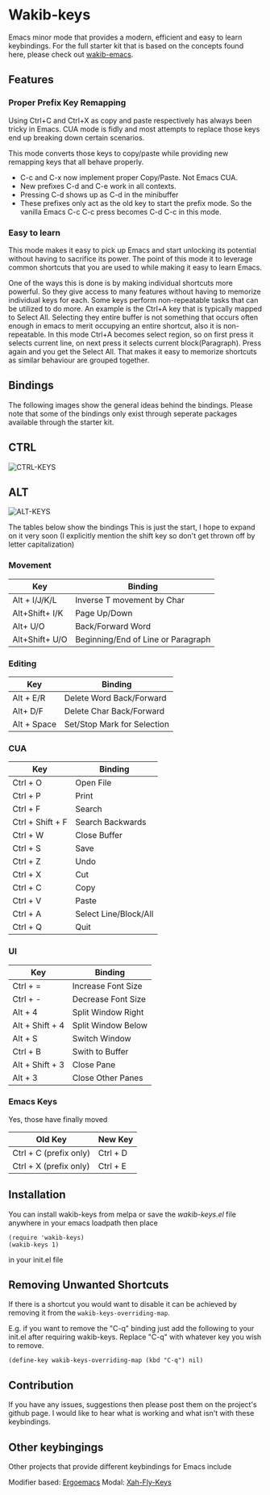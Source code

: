 # Wakib-keys

Emacs minor mode that provides a modern, efficient and easy
to learn keybindings. For the full starter kit that is based
on the concepts found here, please check out [wakib-emacs](https://github.com/darkstego/wakib-emacs).

## Features

### Proper Prefix Key Remapping

Using Ctrl+C and Ctrl+X as copy and paste respectively has always been tricky
in Emacs. CUA mode is fidly and most attempts to replace those keys end up breaking
down certain scenarios.

This mode converts those keys to copy/paste while providing new remapping keys
that all behave properly.

* C-c and C-x now implement proper Copy/Paste. Not Emacs CUA.
* New prefixes C-d and C-e work in all contexts.
* Pressing C-d shows up as C-d in the minibuffer
* These prefixes only act as the old key to start the prefix mode. So the vanilla
Emacs C-c C-c press becomes C-d C-c in this mode.


### Easy to learn

This mode makes it easy to pick up Emacs and start unlocking its potential without having
to sacrifice its power. The point of this mode it to leverage common shortcuts that
you are used to while making it easy to learn Emacs.

One of the ways this is done is by making individual shortcuts more powerful. So they give
access to many features without having to memorize individual keys for each.
Some keys perform non-repeatable tasks that can be utilized to do more. An example
is the Ctrl+A key that is typically mapped to Select All. Selecting they entire buffer is
not something that occurs often enough in emacs to merit occupying an entire shortcut, also
it is non-repeatable. In this mode Ctrl+A becomes select region, so on first press it selects
current line, on next press it selects current block(Paragraph). Press again and you get the Select
All. That makes it easy to memorize shortcuts as similar behaviour are grouped together.

## Bindings

The following images show the general ideas behind the bindings. Please note that some of the bindings only exist through seperate packages available through the starter kit.

CTRL
-----
![CTRL-KEYS](https://s15.postimg.cc/9bmeocmqz/Keyboard_CTRL_Layout.png "wakib-keys ctrl bindings")

ALT
---
![ALT-KEYS](https://i.postimg.cc/Fz0qq6DQ/Keyboard-ALT-Layout3.png "wakib-keys alt bindings")



The tables below show the bindings
This is just the start, I hope to expand on it very soon
(I explicitly mention the shift key so don't get thrown off by letter capitalization)



### Movement

| Key            | Binding                            |
| ---            | ---                                |
| Alt + I/J/K/L  | Inverse T movement by Char         |
| Alt+Shift+ I/K | Page Up/Down                       |
| Alt+ U/O       | Back/Forward Word                  |
| Alt+Shift+ U/O | Beginning/End of Line or Paragraph |

### Editing

| Key         | Binding                     |
| ---         | ---                         |
| Alt + E/R   | Delete Word Back/Forward    |
| Alt+ D/F    | Delete Char Back/Forward    |
| Alt + Space | Set/Stop Mark for Selection |


### CUA

| Key              | Binding               |
| ---              | ---                   |
| Ctrl + O         | Open File             |
| Ctrl + P         | Print                 |
| Ctrl + F         | Search                |
| Ctrl + Shift + F | Search Backwards      |
| Ctrl + W         | Close Buffer          |
| Ctrl + S         | Save                  |
| Ctrl + Z         | Undo                  |
| Ctrl + X         | Cut                   |
| Ctrl + C         | Copy                  |
| Ctrl + V         | Paste                 |
| Ctrl + A         | Select Line/Block/All |
| Ctrl + Q         | Quit                  |



### UI

| Key             | Binding            |
| ---             | ---                |
| Ctrl + =        | Increase Font Size |
| Ctrl + -        | Decrease Font Size |
| Alt + 4         | Split Window Right |
| Alt + Shift + 4 | Split Window Below |
| Alt + S         | Switch Window      |
| Ctrl + B        | Swith to Buffer    |
| Alt + Shift + 3 | Close Pane         |
| Alt + 3         | Close Other Panes  |

### Emacs Keys

Yes, those have finally moved

| Old Key                          | New Key  |
| ---                              | ---      |
| Ctrl + C (prefix only)           | Ctrl + D |
| Ctrl + X (prefix only)           | Ctrl + E |



## Installation


You can install wakib-keys from melpa or save the *wakib-keys.el* file
anywhere in your emacs loadpath then place

```
(require 'wakib-keys)
(wakib-keys 1)
```
in your init.el file

## Removing Unwanted Shortcuts

If there is a shortcut you would want to disable it can be achieved by removing it from the `wakib-keys-overriding-map`. 

E.g. if you want to remove the "C-q" binding just add the following to your init.el after requiring wakib-keys. Replace "C-q" with whatever key you wish to remove.

```
(define-key wakib-keys-overriding-map (kbd "C-q") nil)
```

## Contribution

If you have any issues, suggestions then please post them on the
project's github page. I would like to hear what is working and what
isn't with these keybindings.

## Other keybingings

Other projects that provide different keybindings for Emacs include

Modifier based: [Ergoemacs](https://ergoemacs.github.io/)
Modal: [Xah-Fly-Keys](https://github.com/xahlee/xah-fly-keys)
